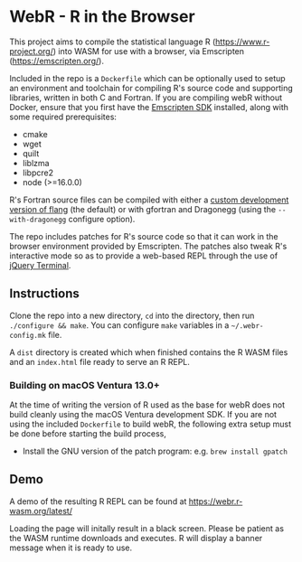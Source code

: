 # WebR - R in the Browser

This project aims to compile the statistical language R (https://www.r-project.org/) into WASM for
use with a browser, via Emscripten (https://emscripten.org/).

Included in the repo is a `Dockerfile` which can be optionally used to setup an environment and
toolchain for compiling R's source code and supporting libraries, written in both C and Fortran.
If you are compiling webR without Docker, ensure that you first have the
[Emscripten SDK](https://emscripten.org/docs/getting_started/downloads.html) installed, along with
some required prerequisites:
 * cmake
 * wget
 * quilt
 * liblzma
 * libpcre2
 * node (>=16.0.0)

R's Fortran source files can be compiled with either a
[custom development version of flang](https://github.com/lionel-/f18-llvm-project/commits/fix-webr)
(the default) or with gfortran and Dragonegg (using the `--with-dragonegg` configure option).

The repo includes patches for R's source code so that it can work in the browser environment provided
by Emscripten. The patches also tweak R's interactive mode so as to provide a web-based REPL through
the use of [jQuery Terminal](https://terminal.jcubic.pl/).

## Instructions

Clone the repo into a new directory, `cd` into the directory, then run `./configure && make`.
You can configure `make` variables in a `~/.webr-config.mk` file.

A `dist` directory is created which when finished contains the R WASM files
and an `index.html` file ready to serve an R REPL.

### Building on macOS Ventura 13.0+

At the time of writing the version of R used as the base for webR does not build cleanly using
the macOS Ventura development SDK. If you are not using the included `Dockerfile` to build webR,
the following extra setup must be done before starting the build process,

 * Install the GNU version of the patch program: e.g. `brew install gpatch`

## Demo

A demo of the resulting R REPL can be found at https://webr.r-wasm.org/latest/

Loading the page will initally result in a black screen. Please be patient as the WASM
runtime downloads and executes. R will display a banner message when it is ready to use.
